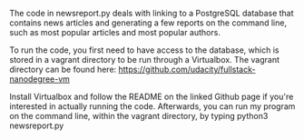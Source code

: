 The code in newsreport.py deals with linking to a PostgreSQL database that contains news articles and 
generating a few reports on the command line, such as most popular articles and most popular authors. 

To run the code, you first need to have access to the database, which is stored in a vagrant directory to be
run through a Virtualbox. The vagrant directory can be found here: https://github.com/udacity/fullstack-nanodegree-vm

Install Virtualbox and follow the README on the linked Github page if you're interested in actually running the code.
Afterwards, you can run my program on the command line, within the vagrant directory, by typing python3 newsreport.py 
